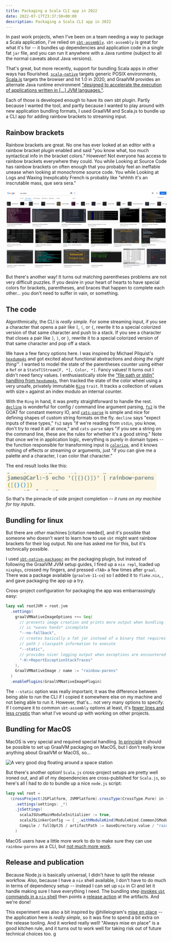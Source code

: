 ```yaml
---
title: Packaging a Scala CLI app in 2022
date: 2022-07-17T23:37:50+00:00
description: Packaging a Scala CLI app in 2022
---
```


In past work projects, when I've been on a team needing a way to package a Scala application,
I've relied on [`sbt-assembly`](https://github.com/sbt/sbt-assembly). `sbt-assembly` is great
for what it's for -- it bundles up dependencies and application code in a single fat
`jar` file, and you can run it anywhere with a Java runtime (subject to all the normal caveats
about Java versions).

That's great, but more recently, support for bundling Scala apps in other ways has flourished.
[`scala-native`](https://scala-native.readthedocs.io/en/latest/#) targets generic POSIX environments,
[Scala.js](https://www.scala-js.org/) targets the browser and hit 1.0 in 2020, and GraalVM provides
an alternate Java runtime environment
["designed to accelerate the execution of applications written in [...] JVM languages."](https://www.graalvm.org/22.1/docs/getting-started/).

Each of those is developed enough
to have its own sbt plugin. Partly because I wanted the tool, and partly because I wanted to play
around with new application bundling formats, I used GraalVM and Scala.js to bundle up a CLI
app for adding rainbow brackets to streaming input.

## Rainbow brackets

Rainbow brackets are great. No one has ever looked at an editor with a rainbow bracket plugin enabled and said
"you know what, too much syntactical info in the bracket colors." However! Not everyone has access to rainbow
brackets everywhere they could. You while Looking at Source Code has rainbow brackets on often enough
that you probably feel an ineffable unease when looking at monochrome source code. You while Looking at Logs
and Waxing Inexplicably French is probably like "ehhhh it's an inscrutable mass, que sera sera."

![what is this garbage](./log-output.png)

But there's another way! It turns out matching parentheses problems are not very difficult puzzles.
If you desire in your heart of hearts to have special colors for brackets, parentheses, and braces that
happen to complete each other... you don't need to suffer in vain, or something.

## The code

Algorithmically, the CLI is _really simple_. For some streaming input, if you see a character that opens a
pair like `[`, `(`, or `{`, rewrite it to a special colorized version of that same character and push to a stack.
If you see a character that closes a pair like `]`, `)`, or `}`, rewrite it to a special colorized version of that
same character and pop off a stack.

We have a few fancy options here. I was inspired by Michael Pilquist's [`hexdump4s`](https://github.com/scodec/hexdump4s)
and got excited about functional abstractions and _doing the right thing_™️. I wanted to model the state of the parentheses
counter using either a `Ref` or a `StateT[Stream[F, *], Color, *]`. Fancy values! It turns out I didn't need fancy values.
I enthusiastically stole the ["file path or stdin" handling from `hexdump4s`](https://github.com/scodec/hexdump4s/blob/89271648d5d3d325557562df15c32ad6609a8f2b/hexdump4s.scala#L20-L43), then tracked the state of the color wheel
using a very unsafe, privately immutable [`Ring`](https://github.com/jisantuc/rb-paren-cli/blob/v0.0.1/src/main/scala/io/github/jisantuc/rbparencli/Ring.scala)
`trait`. It tracks a collection of values with size `n` against an index modulo an internal counter.

With the `Ring` in hand, it was pretty straightforward to handle the rest. [`decline`](https://github.com/bkirwi/decline) is wonderful
for config / command line argument parsing, [`fs2`](https://github.com/typelevel/fs2) is the GOAT for constant memory IO,
and [`cats-parse`](https://github.com/typelevel/cats-parse) is simple and nice for defining shapes of custom string formats
on the fly. `decline` says "expect inputs of these types," `fs2` says "if we're reading from `stdin`, you know, don't
try to read it all at once," and `cats-parse` says "if you see a string on the command line, these are the rules for
whether it's a good string." Note that once we're in application logic, everything is purely in domain types --
the function responsible for transforming input is [`colorize`](https://github.com/jisantuc/rb-paren-cli/blob/v0.0.1/src/main/scala/io/github/jisantuc/rbparencli/Main.scala#L21-L39), and it knows nothing of effects or streaming or arguments, just "if you can give me a palette
and a character, I can color that character."

The end result looks like this:

![Colored log output, with matching parentheses, brackets, and braces colored](./rainbow-parens.png)

So that's the pinnacle of side project completion -- _it runs on my machine for toy inputs_.

## Bundling for linux

But there are _other_ machines [citation needed], and it's possible that someone who doesn't want to learn
how to use `sbt` might want rainbow brackets for their log output. No one has asked me for this, but it's technically
possible.

I used [`sbt-native-packager`](https://github.com/sbt/sbt-native-packager) as the packaging plugin, but instead
of following the GraalVM JVM setup guides, I fired up a `nix repl`, loaded up `nixpkgs`, crossed my fingers,
and pressed `<TAB>` a few times after `graal`. There was a package available (`graalvm-11-ce`) so I added it to `flake.nix`,
, and gave packaging the app up a try.

Cross-project configuration for packaging the app was embarrassingly easy:

```scala
lazy val rootJVM = root.jvm
  .settings(
    graalVMNativeImageOptions ++= Seq(
      // prevents image creation and prints more output when bundling
      // is *waves hands* incomplete
      "--no-fallback",
      // creates basically a fat jar instead of a binary that requires
      // path / classpath information to execute
      "--static",
      // provides nicer logging output when exceptions are encountered
      "-H:+ReportExceptionStackTraces"
    ),
    GraalVMNativeImage / name := "rainbow-parens"
  )
  .enablePlugins(GraalVMNativeImagePlugin)
```

The `--static` option was really important; it was the difference between being able to run the
CLI if I copied it somewhere else on my machine and not being able to run it. However, that's...
not very many options to specify. If I compare it to common `sbt-assembly` options at least,
it's [fewer lines and less cryptic](https://github.com/raster-foundry/raster-foundry/blob/1.70.1/build.sbt#L126-L136)
than what I've wound up with working on other projects.

## Bundling for MacOS

MacOS is very special and required special handling. [In principle](https://www.graalvm.org/22.1/docs/getting-started/macos/)
it should be possible to set up GraalVM packaging on MacOS, but I don't really know anything
about GraalVM or MacOS, so...

![A very good dog floating around a space station](https://media.giphy.com/media/xDQ3Oql1BN54c/giphy.gif)

But there's another option! `Scala.js` cross-project setups are pretty well ironed out, and all of my dependencies
are cross-published for `Scala.js`, so here's all I had to do to bundle up a nice `node.js` script:

```scala
lazy val root =
  (crossProject(JSPlatform, JVMPlatform).crossType(CrossType.Pure) in file("."))
    .settings(settings: _*)
    .jsSettings(
      scalaJSUseMainModuleInitializer := true,
      scalaJSLinkerConfig ~= { _.withModuleKind(ModuleKind.CommonJSModule) },
      Compile / fullOptJS / artifactPath := baseDirectory.value / "rainbow-parens.js"
    )
```

MacOS users have a little more work to do to make sure they can use `rainbow-parens` as a CLI,
but [not much more work](https://github.com/jisantuc/rb-paren-cli#nodejs-script).

## Release and publication

Because Node.js is basically universal, I didn't have to split the release workflow. Also,
because I have a `nix` shell available, I don't have to do much in terms of dependency setup --
instead I can set up `nix` in CI and let it handle making sure I have everything I need.
The bundling step [invokes `sbt` commands in a `nix` shell](https://github.com/jisantuc/rb-paren-cli/blob/main/.github/workflows/release.yml#L18-L25)
then points a [release action](https://github.com/ncipollo/release-action) at the artifacts.
And we're done!

This experiment was also a bit inspired by @hillelogram's [mise en place](https://twitter.com/hillelogram/status/1514352882807721984) --
the application here is _really simple_, so it was fine to spend a bit extra on the release
tooling. And it worked really well! "Always mise en place" is a good kitchen rule, and it
turns out to work well for taking risk out of future technical choices too.
g
